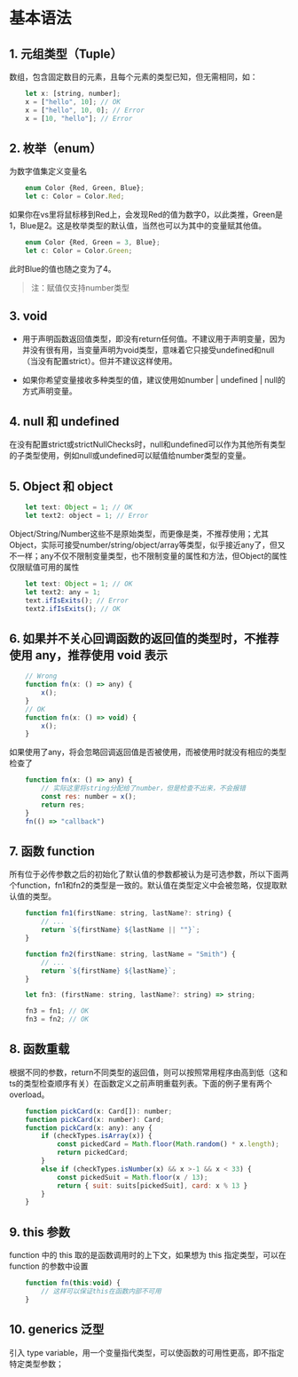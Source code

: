 # 基本语法

## 1. 元组类型（Tuple）

数组，包含固定数目的元素，且每个元素的类型已知，但无需相同，如：
    
```javascript
    let x: [string, number];
    x = ["hello", 10]; // OK
    x = ["hello", 10, 0]; // Error
    x = [10, "hello"]; // Error
```

## 2. 枚举（enum）

为数字值集定义变量名

```javascript
    enum Color {Red, Green, Blue};
    let c: Color = Color.Red;
```
如果你在vs里将鼠标移到Red上，会发现Red的值为数字0，以此类推，Green是1，Blue是2。这是枚举类型的默认值，当然也可以为其中的变量赋其他值。
    
```javascript
    enum Color {Red, Green = 3, Blue};
    let c: Color = Color.Green;
```
此时Blue的值也随之变为了4。

> 注：赋值仅支持number类型

## 3. void

- 用于声明函数返回值类型，即没有return任何值。不建议用于声明变量，因为并没有很有用，当变量声明为void类型，意味着它只接受undefined和null（当没有配置strict）。但并不建议这样使用。

- 如果你希望变量接收多种类型的值，建议使用如number | undefined | null的方式声明变量。

## 4. null 和 undefined

在没有配置strict或strictNullChecks时，null和undefined可以作为其他所有类型的子类型使用，例如null或undefined可以赋值给number类型的变量。

## 5. Object 和 object

```javascript
    let text: Object = 1; // OK
    let text2: object = 1; // Error
```

Object/String/Number这些不是原始类型，而更像是类，不推荐使用；尤其Object，实际可接受number/string/object/array等类型，似乎接近any了，但又不一样；any不仅不限制变量类型，也不限制变量的属性和方法，但Object的属性仅限赋值可用的属性

```javascript
    let text: Object = 1; // OK
    let text2: any = 1;
    text.ifIsExits(); // Error
    text2.ifIsExits(); // OK
```

## 6. 如果并不关心回调函数的返回值的类型时，不推荐使用 any，推荐使用 void 表示

```javascript
    // Wrong
    function fn(x: () => any) {
    	x();
    }
    // OK
    function fn(x: () => void) {
    	x();
    }
```
如果使用了any，将会忽略回调返回值是否被使用，而被使用时就没有相应的类型检查了

```javascript
    function fn(x: () => any) {
    	// 实际这里将string分配给了number，但是检查不出来，不会报错
    	const res: number = x();
    	return res;
    }
    fn(() => "callback")

```

## 7. 函数 function

所有位于必传参数之后的初始化了默认值的参数都被认为是可选参数，所以下面两个function，fn1和fn2的类型是一致的。默认值在类型定义中会被忽略，仅提取默认值的类型。

```javascript
    function fn1(firstName: string, lastName?: string) {
    	// ...
    	return `${firstName} ${lastName || ""}`;
    }

    function fn2(firstName: string, lastName = "Smith") {
    	// ...
    	return `${firstName} ${lastName}`;
    }

    let fn3: (firstName: string, lastName?: string) => string;

    fn3 = fn1; // OK
    fn3 = fn2; // OK
```

## 8. 函数重载

根据不同的参数，return不同类型的返回值，则可以按照常用程序由高到低（这和ts的类型检查顺序有关）在函数定义之前声明重载列表。下面的例子里有两个overload。

```javascript
    function pickCard(x: Card[]): number;
    function pickCard(x: number): Card;
    function pickCard(x: any): any {
    	if (checkTypes.isArray(x)) {
    		const pickedCard = Math.floor(Math.random() * x.length);
    		return pickedCard;
    	}
    	else if (checkTypes.isNumber(x) && x >-1 && x < 33) {
    		const pickedSuit = Math.floor(x / 13);
    		return { suit: suits[pickedSuit], card: x % 13 }
    	}
    }

```

## 9. this 参数

function 中的 this 取的是函数调用时的上下文，如果想为 this 指定类型，可以在 function 的参数中设置

```javascript
    function fn(this:void) {
    	// 这样可以保证this在函数内部不可用
    }
```

## 10. generics 泛型

引入 type variable，用一个变量指代类型，可以使函数的可用性更高，即不指定特定类型参数；
